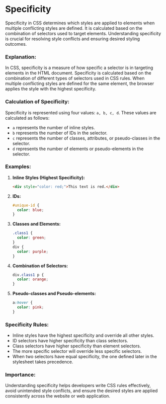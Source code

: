 # Specificity

Specificity in CSS determines which styles are applied to elements when multiple conflicting styles are defined. It is calculated based on the combination of selectors used to target elements. Understanding specificity is crucial for resolving style conflicts and ensuring desired styling outcomes.

### Explanation:

In CSS, specificity is a measure of how specific a selector is in targeting elements in the HTML document. Specificity is calculated based on the combination of different types of selectors used in CSS rules. When multiple conflicting styles are defined for the same element, the browser applies the style with the highest specificity.

### Calculation of Specificity:

Specificity is represented using four values: `a, b, c, d`. These values are calculated as follows:

- `a` represents the number of inline styles.
- `b` represents the number of IDs in the selector.
- `c` represents the number of classes, attributes, or pseudo-classes in the selector.
- `d` represents the number of elements or pseudo-elements in the selector.

### Examples:

1. **Inline Styles (Highest Specificity):**

   ```html
   <div style="color: red;">This text is red.</div>
   ```

2. **IDs:**

   ```css
   #unique-id {
     color: blue;
   }
   ```

3. **Classes and Elements:**

   ```css
   .class1 {
     color: green;
   }
   div {
     color: purple;
   }
   ```

4. **Combination of Selectors:**

   ```css
   div.class1 p {
     color: orange;
   }
   ```

5. **Pseudo-classes and Pseudo-elements:**
   ```css
   a:hover {
     color: pink;
   }
   ```

### Specificity Rules:

- Inline styles have the highest specificity and override all other styles.
- ID selectors have higher specificity than class selectors.
- Class selectors have higher specificity than element selectors.
- The more specific selector will override less specific selectors.
- When two selectors have equal specificity, the one defined later in the stylesheet takes precedence.

### Importance:

Understanding specificity helps developers write CSS rules effectively, avoid unintended style conflicts, and ensure the desired styles are applied consistently across the website or web application.
